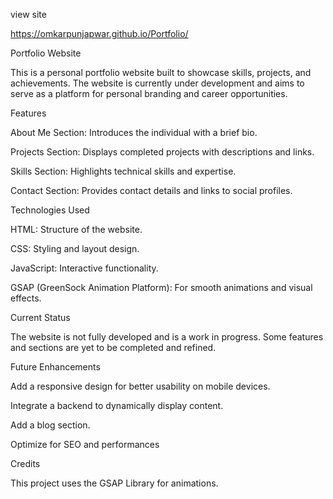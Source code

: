 view site

https://omkarpunjapwar.github.io/Portfolio/


Portfolio Website

This is a personal portfolio website built to showcase skills, projects, and achievements. The website is currently under development and aims to serve as a platform for personal branding and career opportunities.

Features

About Me Section: Introduces the individual with a brief bio.

Projects Section: Displays completed projects with descriptions and links.

Skills Section: Highlights technical skills and expertise.

Contact Section: Provides contact details and links to social profiles.


Technologies Used

HTML: Structure of the website.

CSS: Styling and layout design.

JavaScript: Interactive functionality.

GSAP (GreenSock Animation Platform): For smooth animations and visual effects.


Current Status

The website is not fully developed and is a work in progress. Some features and sections are yet to be completed and refined.

Future Enhancements

Add a responsive design for better usability on mobile devices.

Integrate a backend to dynamically display content.

Add a blog section.

Optimize for SEO and performances 


Credits

This project uses the GSAP Library for animations.

